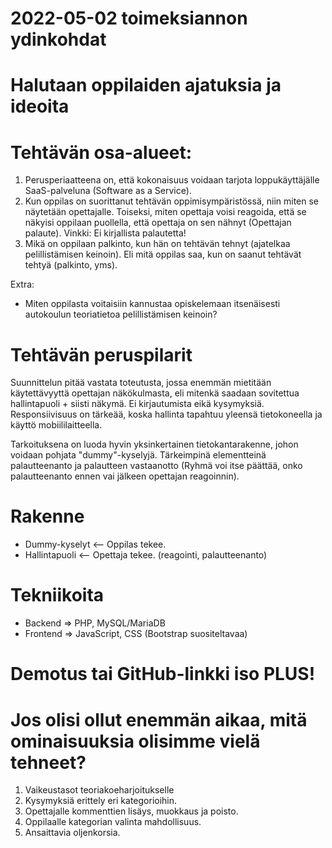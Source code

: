 # 2022-05-02 toimeksiannon ydinkohdat #
# Halutaan oppilaiden ajatuksia ja ideoita #

# Tehtävän osa-alueet:
1. Perusperiaatteena on, että kokonaisuus voidaan tarjota loppukäyttäjälle SaaS-palveluna (Software as a Service).
2. Kun oppilas on suorittanut tehtävän oppimisympäristössä, niin miten se näytetään opettajalle. Toiseksi, miten opettaja voisi reagoida, että se näkyisi oppilaan puollella, että opettaja on sen nähnyt (Opettajan palaute). Vinkki: Ei kirjallista palautetta!
3. Mikä on oppilaan palkinto, kun hän on tehtävän tehnyt (ajatelkaa pelillistämisen keinoin). Eli mitä oppilas saa, kun on saanut tehtävät tehtyä (palkinto, yms). 

Extra: 
- Miten oppilasta voitaisiin kannustaa opiskelemaan itsenäisesti autokoulun teoriatietoa pelillistämisen keinoin?

# Tehtävän peruspilarit
Suunnittelun pitää vastata toteutusta, jossa enemmän mietitään käytettävyyttä opettajan näkökulmasta, eli mitenkä saadaan sovitettua hallintapuoli + siisti näkymä. Ei kirjautumista eikä kysymyksiä. Responsiivisuus on tärkeää, koska hallinta tapahtuu yleensä tietokoneella ja käyttö mobiililaitteella. 

Tarkoituksena on luoda hyvin yksinkertainen tietokantarakenne, johon voidaan pohjata "dummy"-kyselyjä. 
Tärkeimpinä elementteinä palautteenanto ja palautteen vastaanotto (Ryhmä voi itse päättää, onko palautteenanto ennen vai jälkeen opettajan reagoinnin). 

# Rakenne
- Dummy-kyselyt             <-- Oppilas tekee.
- Hallintapuoli             <-- Opettaja tekee.
(reagointi, palautteenanto)

# Tekniikoita
- Backend => PHP, MySQL/MariaDB
- Frontend => JavaScript, CSS (Bootstrap suositeltavaa)

# Demotus tai GitHub-linkki iso PLUS! #

# Jos olisi ollut enemmän aikaa, mitä ominaisuuksia olisimme vielä tehneet?
1. Vaikeustasot teoriakoeharjoitukselle
2. Kysymyksiä erittely eri kategorioihin.
3. Opettajalle kommenttien lisäys, muokkaus ja poisto.
4. Oppilaalle kategorian valinta mahdollisuus.
5. Ansaittavia oljenkorsia.
